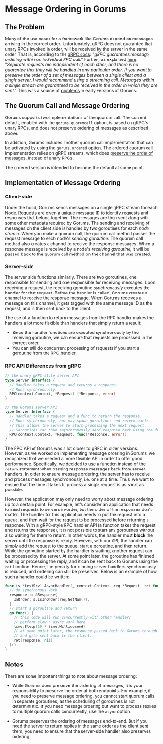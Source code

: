 # Message Ordering in Gorums

## The Problem

Many of the use cases for a framework like Gorums depend on messages arriving in the correct order.
Unfortunately, gRPC does not guarantee that unary RPCs invoked in order, will be received by the server in the same order.
That is, according to the [gRPC docs](https://grpc.io/docs/what-is-grpc/core-concepts/):
"_gRPC guarantees message ordering within an individual RPC call._"
Further, as explained [here](https://github.com/grpc/grpc/issues/10853#issuecomment-297478862):
"_Separate requests are independent of each other, and there is no guarantee that they will be handled in any particular order. If you want to preserve the order of a set of messages between a single client and a single server, I would recommend using a streaming call. Messages within a single stream are guaranteed to be received in the order in which they are sent._"
This was a source of [problems](https://github.com/relab/gorums/issues/16) in early versions of Gorums.

## The Quorum Call and Message Ordering

Gorums supports two implementations of the quorum call.
The current default, enabled with the `gorums.quorumcall` option, is based on gRPC's unary RPCs, and does not preserve ordering of messages as described above.

In addition, Gorums includes another quorum call implementation that can be activated by using the `gorums.ordered` option.
The ordered quorum call implementation relies on gRPC streams, which does
[preserve the order of messages](https://grpc.io/docs/what-is-grpc/core-concepts/), instead of unary RPCs.

The ordered version is intended to become the default at some point.

## Implementation of Message Ordering

### Client-side

Under the hood, Gorums sends messages on a single gRPC stream for each Node.
Requests are given a unique message ID to identify requests and responses that belong together.
The messages are then sent along with some other metadata required by Gorums.
The sending and receiving of messages on the client side is handled by two goroutines for each *node stream*.
When you make a quorum call, the quorum call method passes the request message to each node's *sending goroutine*.
The quorum call method also creates a channel to receive the response messages.
When a response message is received by a node's *receiving goroutine*, it will be passed back to the quorum call method on the channel that was created.

### Server-side

The server side functions similarly.
There are two goroutines, one responsible for sending and one responsible for receiving messages.
Upon receiving a request, the receiving goroutine *synchronously* executes the handler for that request.
Before the handler is called, Gorums creates a channel to receive the response message.
When Gorums receives a message on this channel, it gets tagged with the same message ID as the request, and is then sent back to the client.

The use of a function to return messages from the RPC handler makes the handlers a lot more flexible than handlers that simply return a result:

* Since the handler functions are executed synchronously by the receiving goroutine, we can ensure that requests are processed in the correct order.
* You can still do concurrent processing of requests if you start a goroutine from the RPC handler.

### RPC API Differences from gRPC

```go
// the unary gRPC-style server API
type Server interface {
  // Handler takes a request and returns a response.
  // Runs synchronously.
  RPC(context.Context, *Request) (*Response, error)
}

// the Gorums server API
type Server interface {
  // Handler takes a request and a func to return the response.
  // Runs synchronously, but may spawn goroutines and return early.
  // This allows the server to start processing the next request.
  // Goroutines can then asynchronously send response back using the func.
  RPC(context.Context, *Request, func(*Response, error))
}
```

The RPC API of Gorums was a lot closer to gRPC in older versions.
However, as we worked on implementing message ordering in Gorums, we recognized that we needed a more flexible API in order to offer good performance.
Specifically, we decided to use a function instead of the `return` statement when passing response messages back from server handlers.
In order to ensure message ordering, the server has to receive and process messages synchronously, i.e. one at a time.
Thus, we want to ensure that the time it takes to process a single request is as short as possible.

However, the application may only need to worry about message ordering up to a certain point.
For example, let's consider an application that needs to send requests to servers in-order, but the order of the responses don't matter.
The handler for this application needs to put the request into a queue, and then wait for the request to be processed before returning a response.
With a gRPC-style RPC handler API (a function takes the request and returns the response),
it is not possible to start any goroutines without also waiting for them to return.
In other words, the handler must **block** the server until the response is ready.
However, with our API, the handler can simply add the request to the queue, start a goroutine, and then return.
While the goroutine started by the handler is waiting, another request can be processed by the server.
At some point later, the goroutine has finished waiting or processing the reply, and it can be sent back to Gorums using the `ret` function.
Hence, the penalty for running server handlers synchronously is reduced, and ordering can still be preserved.
Below is an example of how such a handler could be written:

```go
func (s *testSrv) AsyncHandler(_ context.Context, req *Request, ret func(*Response, error)) {
  // do synchronous work
  response := &Response{
    InOrder: s.isInOrder(req.GetNum()),
  }
  // start a goroutine and return
  go func() {
    // this code will run concurrently with other handlers
    // perform slow / async work here
    time.Sleep(10 * time.Millisecond)
    // at some point later, the response passed back to Gorums through the `ret` function,
    // and gets sent back to the client.
    ret(response, nil)
  }()
}
```

## Notes

There are some important things to note about message ordering:

* While Gorums does preserve the ordering of messages, it is your responsibility to preserve the order at both endpoints.
For example, if you need to preserve message ordering, you cannot start quorum calls in separate goroutines, as the scheduling of goroutines is not deterministic.
If you need message ordering but want to process replies to multiple quorum calls concurrently, use the `async` option.

* Gorums preserves the ordering of messages end-to-end.
But if you need the server to return replies in the same order as the client sent them, you need to ensure that the server-side handler also preserves ordering.
